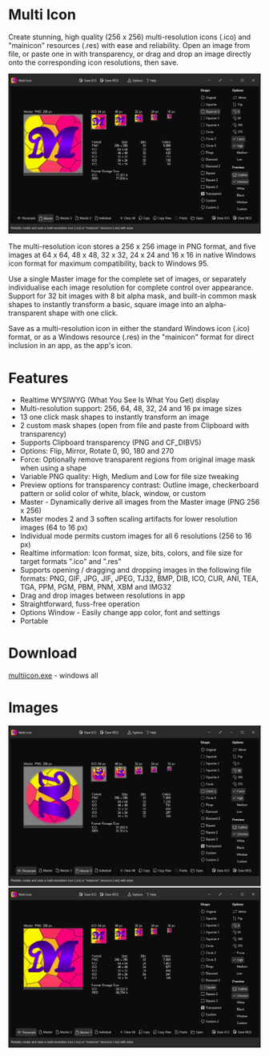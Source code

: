 # Multi Icon
Create stunning, high quality (256 x 256) multi-resolution icons (.ico) and "mainicon" resources (.res) with ease and reliability.  Open an image from file, or paste one in with transparency, or drag and drop an image directly onto the corresponding icon resolutions, then save.

<img src="images/multiicon-screenshot.jpg">

The multi-resolution icon stores a 256 x 256 image in PNG format, and five images at 64 x 64, 48 x 48, 32 x 32, 24 x 24 and 16 x 16 in native Windows icon format for maximum compatibility, back to Windows 95.

Use a single Master image for the complete set of images, or separately individualise each image resolution for complete control over appearance.  Support for 32 bit images with 8 bit alpha mask, and built-in common mask shapes to instantly transform a basic, square image into an alpha-transparent shape with one click.

Save as a multi-resolution icon in either the standard Windows icon (.ico) format, or as a Windows resource (.res) in the "mainicon" format for direct inclusion in an app, as the app's icon.

# Features
* Realtime WYSIWYG (What You See Is What You Get) display
* Multi-resolution support: 256, 64, 48, 32, 24 and 16 px image sizes
* 13 one click mask shapes to instantly transform an image
* 2 custom mask shapes (open from file and paste from Clipboard with transparency)
* Supports Clipboard transparency (PNG and CF_DIBV5)
* Options: Flip, Mirror, Rotate 0, 90, 180 and 270
* Force: Optionally remove transparent regions from original image mask when using a shape
* Variable PNG quality: High, Medium and Low for file size tweaking
* Preview options for transparency contrast: Outline image, checkerboard pattern or solid color of white, black, window, or custom
* Master - Dynamically derive all images from the Master image (PNG 256 x 256)
* Master modes 2 and 3 soften scaling artifacts for lower resolution images (64 to 16 px) 
* Individual mode permits custom images for all 6 resolutions (256 to 16 px)
* Realtime information: Icon format, size, bits, colors, and file size for target formats ".ico" and ".res"
* Supports opening / dragging and dropping images in the following file formats: PNG, GIF, JPG, JIF, JPEG, TJ32, BMP, DIB, ICO, CUR, ANI, TEA, TGA, PPM, PGM, PBM, PNM, XBM and IMG32
* Drag and drop images between resolutions in app
* Straightforward, fuss-free operation
* Options Window - Easily change app color, font and settings
* Portable

# Download
<a href="src/multiicon.exe">multiicon.exe</a> - windows all

# Images
<img src="images/multiicon-screenshot2.jpg">

<img src="images/multiicon-screenshot3.jpg">
